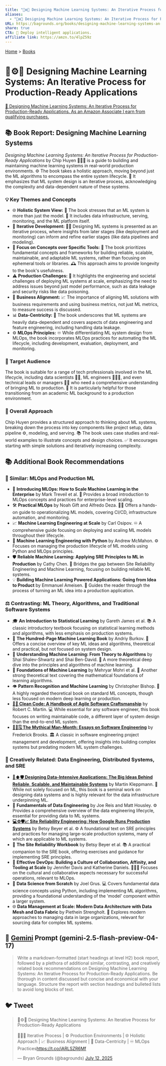 ```yaml
---
title: "🤖⚙️🔁 Designing Machine Learning Systems: An Iterative Process for Production-Ready Applications"
aliases:
  - "🤖⚙️🔁 Designing Machine Learning Systems: An Iterative Process for Production-Ready Applications"
URL: https://bagrounds.org/books/designing-machine-learning-systems-an-iterative-process-for-production-ready-applications
share: true
CTA: 🚀 Deploy intelligent applications.
affiliate link: https://amzn.to/4lpZ59z
---
```

[Home](../index.md) > [Books](./index.md)  
# 🤖⚙️🔁 Designing Machine Learning Systems: An Iterative Process for Production-Ready Applications  
[🛒 Designing Machine Learning Systems: An Iterative Process for Production-Ready Applications. As an Amazon Associate I earn from qualifying purchases.](https://amzn.to/4lpZ59z)  
  
## 📚 Book Report: Designing Machine Learning Systems  
  
*Designing Machine Learning Systems: An Iterative Process for Production-Ready Applications* by Chip Huyen 👩🏻‍💻 is a guide to building and maintaining machine learning systems in real-world production environments. ⚙️ The book takes a holistic approach, moving beyond just the ML algorithms to encompass the entire system lifecycle. 🔄 It emphasizes that ML system design is an iterative process, acknowledging the complexity and data-dependent nature of these systems.  
  
### 💡 Key Themes and Concepts  
  
* 🌐 **Holistic System View:** 🧩 The book stresses that an ML system is more than just the model. 🧱 It includes data infrastructure, serving, monitoring, and the ML platform itself.  
* 🔁 **Iterative Development:** 🧑‍💻 Designing ML systems is presented as an iterative process, where insights from later stages (like deployment and monitoring) can inform and refine earlier stages (like data pipelines and modeling).  
* 🧠 **Focus on Concepts over Specific Tools:** 🔑 The book prioritizes fundamental concepts and frameworks for building reliable, scalable, maintainable, and adaptable ML systems, rather than focusing on ephemeral tools or libraries. 🕰️ This approach aims to provide longevity to the book's usefulness.  
* ⚠️ **Production Challenges:** 🚨 It highlights the engineering and societal challenges of deploying ML systems at scale, emphasizing the need to address issues beyond just model performance, such as data leakage and security risks like data poisoning.  
* 🤝 **Business Alignment:** 📈 The importance of aligning ML solutions with business requirements and using business metrics, not just ML metrics, to measure success is discussed.  
* 📊 **Data-Centricity:** 💾 The book underscores that ML systems are heavily data-dependent and covers aspects of data engineering and feature engineering, including handling data leakage.  
* ⚙️ **MLOps Principles:** ♾️ While differentiating ML system design from MLOps, the book incorporates MLOps practices for automating the ML lifecycle, including development, evaluation, deployment, and monitoring.  
  
### 🎯 Target Audience  
  
The book is suitable for a range of tech professionals involved in the ML lifecycle, including data scientists 🧑‍🔬, ML engineers 👩🏻‍💻, and even technical leads or managers 👨‍💼 who need a comprehensive understanding of bringing ML to production. 🚀 It is particularly helpful for those transitioning from an academic ML background to a production environment.  
  
### 📝 Overall Approach  
  
Chip Huyen provides a structured approach to thinking about ML systems, breaking down the process into key components like project setup, data pipeline ⚙️, modeling, and serving. 📚 The book uses case studies and real-world examples to illustrate concepts and design choices. ✅ It encourages starting with simple solutions and iteratively increasing complexity.  
  
## 📚 Additional Book Recommendations  
  
### 🤝 Similar: MLOps and Production ML  
  
* 🚀 **Introducing MLOps: How to Scale Machine Learning in the Enterprise** by Mark Treveil et al. 🏢 Provides a broad introduction to MLOps concepts and practices for enterprise-level scaling.  
* 🛠️ **Practical MLOps** by Noah Gift and Alfredo Deza. 🧑‍💻 Offers a hands-on guide to operationalizing ML models, covering CI/CD, infrastructure automation, and monitoring.  
* 📈 **Machine Learning Engineering at Scale** by Carl Osipov. ♾️ A comprehensive guide focusing on deploying and scaling ML models throughout their lifecycle.  
* 🐍 **Machine Learning Engineering with Python** by Andrew McMahon. ⚙️ Focuses on managing the production lifecycle of ML models using Python and MLOps principles.  
* 🛡️ **Reliable Machine Learning: Applying SRE Principles to ML in Production** by Cathy Chen. 🌉 Bridges the gap between Site Reliability Engineering and Machine Learning, focusing on building reliable ML systems.  
* 💡 **Building Machine Learning Powered Applications: Going from Idea to Product** by Emmanuel Ameisen. 🚀 Guides the reader through the process of turning an ML idea into a production application.  
  
### ⚖️ Contrasting: ML Theory, Algorithms, and Traditional Software Systems  
  
* 🎓 **An Introduction to Statistical Learning** by Gareth James et al. 📚 A classic introductory textbook focusing on statistical learning methods and algorithms, with less emphasis on production systems.  
* 💯 **The Hundred-Page Machine Learning Book** by Andriy Burkov. 📑 Offers a concise overview of key ML ideas and algorithms, theoretical and practical, but not focused on system design.  
* 🤔 **Understanding Machine Learning: From Theory to Algorithms** by Shai Shalev-Shwartz and Shai Ben-David. 🔬 A more theoretical deep dive into the principles and algorithms of machine learning.  
* 🧮 **Foundations of Machine Learning** by Mehryar Mohri et al. 🧠 Another strong theoretical text covering the mathematical foundations of learning algorithms.  
* 👁️ **Pattern Recognition and Machine Learning** by Christopher Bishop. 🧐 A highly regarded theoretical book on standard ML concepts, though less focused on modern deep learning or production.  
* **[🧼💾 Clean Code: A Handbook of Agile Software Craftsmanship](./clean-code.md)** by Robert C. Martin. 💻 While essential for any software engineer, this book focuses on writing maintainable code, a different layer of system design than the end-to-end ML system.  
* **[🦄👤🗓️ The Mythical Man-Month: Essays on Software Engineering](./the-mythical-man-month.md)** by Frederick Brooks. 🏛️ A classic in software engineering project management and development, offering insights into building complex systems but predating modern ML system challenges.  
  
### 🎨 Creatively Related: Data Engineering, Distributed Systems, and SRE  
  
* **[💾⬆️🛡️ Designing Data-Intensive Applications: The Big Ideas Behind Reliable, Scalable, and Maintainable Systems](./designing-data-intensive-applications.md)** by Martin Kleppmann. 💾 While not solely focused on ML, this book is a seminal work on designing data systems and is highly relevant for the data infrastructure underpinning ML.  
* 🧱 **Fundamentals of Data Engineering** by Joe Reis and Matt Housley. ⚙️ Provides a comprehensive overview of the data engineering lifecycle, essential for providing data to ML systems.  
* **[💻⚙️🛡️📈 Site Reliability Engineering: How Google Runs Production Systems](./site-reliability-engineering.md)** by Betsy Beyer et al. ⚙️ A foundational text on SRE principles and practices for managing large-scale production systems, many of which are applicable to ML systems.  
* 📝 **The Site Reliability Workbook** by Betsy Beyer et al. 📚 A practical companion to the SRE book, offering exercises and guidance for implementing SRE principles.  
* 🤝 **Effective DevOps: Building a Culture of Collaboration, Affinity, and Tooling at Scale** by Jennifer Davis and Katherine Daniels. 🧑‍🤝‍🧑 Focuses on the cultural and collaborative aspects necessary for successful operations, relevant to MLOps.  
* 🐍 **Data Science from Scratch** by Joel Grus. 💻 Covers fundamental data science concepts using Python, including implementing ML algorithms, providing a foundational understanding of the 'model' component within a larger system.  
* 🌐 **Data Management at Scale: Modern Data Architecture with Data Mesh and Data Fabric** by Piethein Strengholt. 🏢 Explores modern approaches to managing data in large organizations, relevant for sourcing data for complex ML systems.  
  
## 💬 [Gemini](../software/gemini.md) Prompt (gemini-2.5-flash-preview-04-17)  
> Write a markdown-formatted (start headings at level H2) book report, followed by a plethora of additional similar, contrasting, and creatively related book recommendations on Designing Machine Learning Systems: An Iterative Process for Production-Ready Applications. Be thorough in content discussed but concise and economical with your language. Structure the report with section headings and bulleted lists to avoid long blocks of text.  
  
## 🐦 Tweet  
<blockquote class="twitter-tweet" data-theme="dark"><p lang="en" dir="ltr">🤖⚙️🔁 Designing Machine Learning Systems: An Iterative Process for Production-Ready Applications<br><br>👩🏻‍💻 Iterative Process | ⚙️ Production Environments | 🌐 Holistic Approach | 📈 Business Alignment | 💾 Data-Centricity | ♾️ MLOps Practices<a href="https://t.co/iARLSZR6Mf">https://t.co/iARLSZR6Mf</a></p>&mdash; Bryan Grounds (@bagrounds) <a href="https://twitter.com/bagrounds/status/1944162780405543028?ref_src=twsrc%5Etfw">July 12, 2025</a></blockquote> <script async src="https://platform.twitter.com/widgets.js" charset="utf-8"></script>